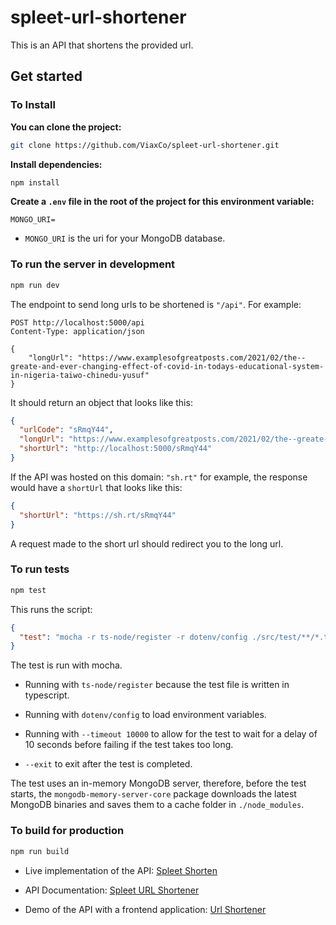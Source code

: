 # spleet-url-shortener

This is an API that shortens the provided url.

## Get started

### To Install

**You can clone the project:**

```bash
git clone https://github.com/ViaxCo/spleet-url-shortener.git
```

**Install dependencies:**

```bash
npm install
```

**Create a `.env` file in the root of the project for this environment variable:**

```
MONGO_URI=
```

- `MONGO_URI` is the uri for your MongoDB database.

### To run the server in development

```bash
npm run dev
```

The endpoint to send long urls to be shortened is `"/api"`.
For example:

```http
POST http://localhost:5000/api
Content-Type: application/json

{
    "longUrl": "https://www.examplesofgreatposts.com/2021/02/the--greate-and-ever-changing-effect-of-covid-in-todays-educational-system-in-nigeria-taiwo-chinedu-yusuf"
}
```

It should return an object that looks like this:

```json
{
  "urlCode": "sRmqY44",
  "longUrl": "https://www.examplesofgreatposts.com/2021/02/the--greate-and-ever-changing-effect-of-covid-in-todays-educational-system-in-nigeria-taiwo-chinedu-yusuf",
  "shortUrl": "http://localhost:5000/sRmqY44"
}
```

If the API was hosted on this domain: `"sh.rt"` for example, the response would have a `shortUrl` that looks like this:

```json
{
  "shortUrl": "https://sh.rt/sRmqY44"
}
```

A request made to the short url should redirect you to the long url.

### To run tests

```bash
npm test
```

This runs the script:

```json
{
  "test": "mocha -r ts-node/register -r dotenv/config ./src/test/**/*.test.ts --timeout 10000 --exit"
}
```

The test is run with mocha.

- Running with `ts-node/register` because the test file is written in typescript.

- Running with `dotenv/config` to load environment variables.

- Running with `--timeout 10000` to allow for the test to wait for a delay of 10 seconds before failing if the test takes too long.

- `--exit` to exit after the test is completed.

The test uses an in-memory MongoDB server, therefore, before the test starts, the `mongodb-memory-server-core` package downloads the latest MongoDB binaries and saves them to a cache folder in `./node_modules`.

### To build for production

```bash
npm run build
```

- Live implementation of the API: [Spleet Shorten](https://spleet-shorten.herokuapp.com/)

- API Documentation: [Spleet URL Shortener](https://documenter.getpostman.com/view/13046478/TWDdiDK5)

- Demo of the API with a frontend application: [Url Shortener](https://viaxco-spleet-url-shortener.netlify.app/)
